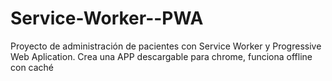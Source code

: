 # Service-Worker--PWA
Proyecto de administración de pacientes con Service Worker y Progressive Web Aplication. Crea una APP descargable para chrome, funciona offline con caché

